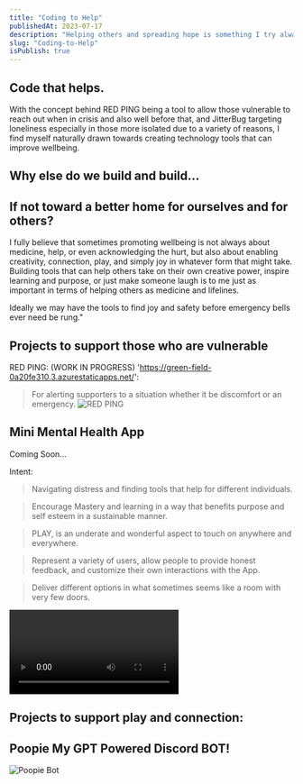 ```yaml
---
title: "Coding to Help"
publishedAt: 2023-07-17
description: "Helping others and spreading hope is something I try always to keep in the foreground of whatever I am doing."
slug: "Coding-to-Help"
isPublish: true
---
```


## Code that helps.


With the concept behind RED PING being a tool to allow those vulnerable to reach out when in crisis and also well before that, and JitterBug targeting loneliness especially in those more isolated due to a variety of reasons, I find myself naturally drawn towards creating technology tools that can improve wellbeing. 

## Why else do we build and build...
## If not toward a better home for ourselves and for others? 

I fully believe that sometimes promoting wellbeing is not always about medicine, help, or even acknowledging the hurt, but also about enabling creativity, connection, play, and simply joy in whatever form that might take. 
Building tools that can help others take on their own creative power, inspire learning and purpose, or just make someone laugh is to me just as important in terms of helping others as medicine and lifelines. 

Ideally we may have the tools to find joy and safety before emergency bells ever need be rung."

## Projects to support those who are vulnerable

RED PING: (WORK IN PROGRESS)  'https://green-field-0a20fe310.3.azurestaticapps.net/':


> For alerting supporters to a situation whether it be discomfort or an emergency.
![RED PING](/Portfolio.gitbut.io/image.png)
## Mini Mental Health App

Coming Soon...

Intent:
> Navigating distress and finding tools that help for different individuals.

> Encourage Mastery and learning in a way that benefits purpose and self esteem in a sustainable manner.

> PLAY, is an underate and wonderful aspect to touch on anywhere and everywhere.

> Represent a variety of users, allow people to provide honest feedback, and customize their own interactions with the App. 

> Deliver different options in what sometimes seems like a room with very few doors.

<video src="/Portfolio.github.io/bees.mp4" controls title="Mental health app, with a touch of *silly*"></video>

## Projects to support play and connection:

## Poopie My GPT Powered Discord BOT!

![Poopie Bot](/Portfolio.github.io/Poopie.png)
